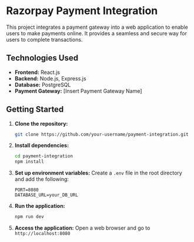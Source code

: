 # Razorpay Payment Integration

This project integrates a payment gateway into a web application to enable users to make payments online. It provides a seamless and secure way for users to complete transactions.

## Technologies Used

- **Frontend:**  React.js
- **Backend:** Node.js, Express.js
- **Database:** PostgreSQL
- **Payment Gateway:** [Insert Payment Gateway Name]


## Getting Started

1. **Clone the repository:**
   ```bash
   git clone https://github.com/your-username/payment-integration.git
   ```

2. **Install dependencies:**
   ```bash
   cd payment-integration
   npm install
   ```

3. **Set up environment variables:**
   Create a `.env` file in the root directory and add the following:
   ```
   PORT=8080
   DATABASE_URL=your_DB_URL
   ```

4. **Run the application:**
   ```bash
   npm run dev
   ```

5. **Access the application:**
   Open a web browser and go to `http://localhost:8080`






